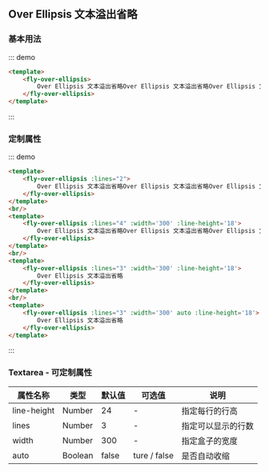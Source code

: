 ## Over Ellipsis 文本溢出省略

### 基本用法

::: demo

```html
<template>
    <fly-over-ellipsis>
        Over Ellipsis 文本溢出省略Over Ellipsis 文本溢出省略Over Ellipsis 文本溢出省略Over Ellipsis 文本溢出省略Over Ellipsis 文本溢出省略Over Ellipsis 文本溢出省略Over Ellipsis 文本溢出省略Over Ellipsis 文本溢出省略Over Ellipsis 文本溢出省略
    </fly-over-ellipsis>
</template>
```
:::

### 定制属性
::: demo

```html
<template>
    <fly-over-ellipsis :lines="2">
        Over Ellipsis 文本溢出省略Over Ellipsis 文本溢出省略Over Ellipsis 文本溢出省略Over Ellipsis 文本溢出省略Over Ellipsis 文本溢出省略Over Ellipsis 文本溢出省略Over Ellipsis 文本溢出省略Over Ellipsis 文本溢出省略Over Ellipsis 文本溢出省略
    </fly-over-ellipsis>
</template>
<br/>
<template>
    <fly-over-ellipsis :lines="4" :width='300' :line-height='18'>
        Over Ellipsis 文本溢出省略Over Ellipsis 文本溢出省略Over Ellipsis 文本溢出省略Over Ellipsis 文本溢出省略Over Ellipsis 文本溢出省略Over Ellipsis 文本溢出省略Over Ellipsis 文本溢出省略Over Ellipsis 文本溢出省略Over Ellipsis 文本溢出省略
    </fly-over-ellipsis>
</template>
<br/>
<template>
    <fly-over-ellipsis :lines="3" :width='300' :line-height='18'>
        Over Ellipsis 文本溢出省略
    </fly-over-ellipsis>
</template>
<br/>
<template>
    <fly-over-ellipsis :lines="3" :width='300' auto :line-height='18'>
        Over Ellipsis 文本溢出省略
    </fly-over-ellipsis>
</template>
```
:::

### Textarea - 可定制属性

| 属性名称        | 类型            | 默认值 | 可选值       | 说明                  |
| --------------- | --------------- | ------ | ------------ | --------------------- |
| line-height            | Number          | 24      | -         | 指定每行的行高 |
| lines        | Number         | 3  | -| 指定可以显示的行数        |
| width      | Number          | 300      | -            | 指定盒子的宽度      |
| auto      | Boolean          | false      | ture / false            | 是否自动收缩      |

